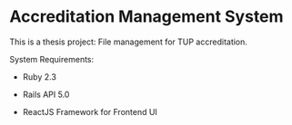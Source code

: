 # Accreditation Management System

This is a thesis project: File management for TUP accreditation.

System Requirements:

* Ruby 2.3

* Rails API 5.0

* ReactJS Framework for Frontend UI
